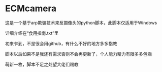 # ECMcamera

这是一个基于arp欺骗技术来反摄像头的python脚本，此脚本仅适用于Windows

详细介绍在“食用指南.txt”里

初来乍到，不是很会用github，有什么不好的地方多多指教

脚本以后如果不是我还有需求否则不会再更新了，个人能力精力有限多多包涵

萌新一枚，脚本不足之处望大佬们赐教
